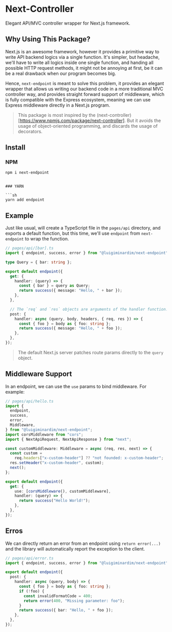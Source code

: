# Next-Controller

Elegant API/MVC controller wrapper for Next.js framework.

## Why Using This Package?

Next.js is an awesome framework, however it provides a primitive way to write
API backend logics via a single function. It's simpler, but headache, we'll have
to write all logics inside one single function, and handing all possible HTTP
request methods, it might not be annoying at first, be it can be a real
drawback when our program becomes big.

Hence, `next-endpoint` is meant to solve this problem, it provides an elegant
wrapper that allows us writing our backend code in a more traditional MVC
controller way, and provides straight forward support of middleware, which is
fully compatible with the Express ecosystem, meaning we can use Express
middleware directly in a Next.js program.

> This package is most inspired by the
> (next-controller)[https://www.npmjs.com/package/next-controller].
> But it avoids the usage of object-oriented programming, and discards the usage of decorators.

## Install

### NPM

```sh
npm i next-endpoint
```

````

### YARN

```sh
yarn add endpoint
````

## Example

Just like usual, will create a TypeScript file in the `pages/api` directory, and exports a default
function, but this time, we'll use `endpoint` from `next-endpoint` to wrap the function.

```ts
// pages/api/[bar].ts
import { endpoint, success, error } from "@luigiminardim/next-endpoint";

type Query = { bar: string };

export default endpoint({
  get: {
    handler: (query) => {
      const { bar } = query as Query;
      return success({ message: "Hello, " + bar });
    },
  },

  // The `req` and `res` objects are arguments of the handler function.
  post: {
    handler: async (query, body, headers, { req, res }) => {
      const { foo } = body as { foo: string };
      return success({ message: "Hello, " + foo });
    },
  },
});

```

> The default Next.js server patches route params directly to the `query` object.

## Middleware Support

In an endpoint, we can use the `use` params to bind middleware. For example:

```ts
// pages/api/hello.ts
import {
  endpoint,
  success,
  error,
  Middleware,
} from "@luigiminardim/next-endpoint";
import corsMiddleware from "cors";
import { NextApiRequest, NextApiResponse } from "next";

const customMiddleware: Middleware = async (req, res, next) => {
  const custom =
    req.headers["x-custom-header"] ?? "not founded: x-custom-header";
  res.setHeader("x-custom-header", custom);
  next();
};

export default endpoint({
  get: {
    use: [corsMiddleware(), customMiddleware],
    handler: (query) => {
      return success("Hello World!");
    },
  },
});
```

## Erros

We can directly return an error from an endpoint using `return error(...)` and the library will
automatically report the exception to the client.

```ts
// pages/api/error.ts
import { endpoint, success, error } from "@luigiminardim/next-endpoint";

export default endpoint({
  post: {
    handler: async (query, body) => {
      const { foo } = body as { foo: string };
      if (!foo) {
        const invalidFormatCode = 400;
        return error(400, "Missing parameter: foo");
      }
      return success({ bar: "Hello, " + foo });
    },
  },
});

```
